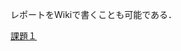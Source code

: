 レポートをWikiで書くことも可能である．

[課題１](https://github.com/mackhasegawa/lecture_image_processing/wiki/%E8%AA%B2%E9%A1%8C%EF%BC%91%E3%80%80%E6%A8%99%E6%9C%AC%E5%8C%96%E9%96%93%E9%9A%94%E3%81%A8%E7%A9%BA%E9%96%93%E8%A7%A3%E5%83%8F%E5%BA%A6)
